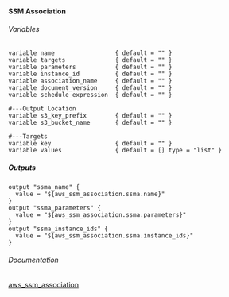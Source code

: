 ####  SSM Association


###### Variables
```
variable name                 { default = "" }
variable targets              { default = "" }
variable parameters           { default = "" }
variable instance_id          { default = "" }
variable association_name     { default = "" }
variable document_version     { default = "" }
variable schedule_expression  { default = "" }

#---Output Location
variable s3_key_prefix        { default = "" }
variable s3_bucket_name       { default = "" }

#---Targets
variable key                  { default = "" }
variable values               { default = [] type = "list" }
```

##### Outputs
```
output "ssma_name" {
  value = "${aws_ssm_association.ssma.name}"
}
output "ssma_parameters" {
  value = "${aws_ssm_association.ssma.parameters}"
}
output "ssma_instance_ids" {
  value = "${aws_ssm_association.ssma.instance_ids}"
}
```

###### Documentation
[aws_ssm_association](https://www.terraform.io/docs/providers/aws/r/ssm_association.html#targets)
